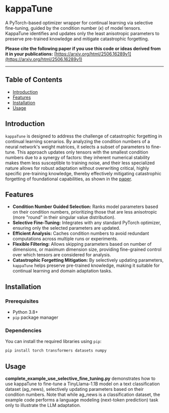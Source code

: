 # kappaTune

A PyTorch-based optimizer wrapper for continual learning via selective fine-tuning, guided by the condition number ($\kappa$) of model tensors. KappaTune identifies and updates only the least anisotropic parameters to preserve pre-trained knowledge and mitigate catastrophic forgetting.

**Please cite the following paper if you use this code or ideas derived from it in your publications:**
[https://arxiv.org/html/2506.16289v1](https://arxiv.org/html/2506.16289v1)

---

## Table of Contents
- [Introduction](#introduction)
- [Features](#features)
- [Installation](#installation)
- [Usage](#usage)

## Introduction
`kappaTune` is designed to address the challenge of catastrophic forgetting in continual learning scenarios. By analyzing the condition numbers of a neural network's weight matrices, it selects a subset of parameters to fine-tune. This approach updates only tensors with the smallest condition numbers due to a synergy of factors: they inherent numerical stability makes them less susceptible to training noise, and their less specialized nature allows for robust adaptation without overwriting critical, highly specific pre-training knowledge, thereby effectively mitigating catastrophic forgetting of foundational capabilities, as shown in the [paper](https://arxiv.org/html/2506.16289v1).

## Features
* **Condition Number Guided Selection:** Ranks model parameters based on their condition numbers, prioritizing those that are less anisotropic (more "round" in their singular value distribution).
* **Selective Fine-Tuning:** Integrates with any standard PyTorch optimizer, ensuring only the selected parameters are updated.
* **Efficient Analysis:** Caches condition numbers to avoid redundant computations across multiple runs or experiments.
* **Flexible Filtering:** Allows skipping parameters based on number of dimensions, or maximum dimension size, providing fine-grained control over which tensors are considered for analysis.
* **Catastrophic Forgetting Mitigation:** By selectively updating parameters, `kappaTune` helps preserve pre-trained knowledge, making it suitable for continual learning and domain adaptation tasks.

## Installation

### Prerequisites
* Python 3.8+
* `pip` package manager

### Dependencies
You can install the required libraries using `pip`:

```bash
pip install torch transformers datasets numpy
```

## Usage
**complete_example_use_selective_fine_tuning.py** demonstrates how to use kappaTune to fine-tune a TinyLlama-1.1B model on a text classification dataset (ag_news), selectively updating parameters based on their condition numbers. Note that while ag_news is a classification dataset, the example code performs a language modeling (next-token prediction) task only to illustrate the LLM adaptation.
